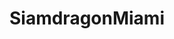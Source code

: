 ---
layout: place
title: "SiamdragonMiami"
permalink: /florida/miami/siamdragonmiami.html
stateAbbr: FL
stateName: Florida
cityName: Miami
seo:
  name: "SiamdragonMiami"
  type: Restaurant
  links: https://siamdragonmiamifl.com/
description: "Classic Thai dishes & Japanese sushi rolls served in a relaxed setting with modern flair. SiamdragonMiami serves delicious sushi in Miami, Florida. Try fresh Japanese dishes for a great dining experience. Available for takeout, delivery, lunch, and dinner."
place_id: ChIJQZQGWkjH2YgRnTRscLk8WxM
photos:
  - name: >-
      places/ChIJQZQGWkjH2YgRnTRscLk8WxM/photos/AeeoHcKW4dEi3FKcS6LIzqbZ6JRxTcIWW6loBd7BikFlZF60cZU4y_GYLr9S8IaNff8tC_dEmRr-dvdIGMTPl9yUlZhQ9Nt3T5_fpmb0c6IRgGtxS9A3m1IhNtGuYXe21wD4KUIjvp2DmvOp-IG8UNEAWvbIrnZRwpSn2hp-lFY2CN2qRio2Gz-1PAO6iSu1XPNKwJTKP9NzRFB0ADX3uOYxmrlrv0YYckFA8kHGr5fn9qJuazhI2nr1ZbfckDzCGBzJkgM-4ihJOaLgmVi4eQ9xc-Z1XkbjaumaNh__lmFSJCrgMc1tYtW0aNpOALHajrX4YW1yuDZNJDnYYKzZ4lrVTcHuLIix_BG-1Rqy7AJhYUBFBNtRQCd3F0yQpPm7cMDRv5K7aH-xjYdhiK6DQppSQ4Ap0GE3ZYoExB_tMW81Iak
    widthPx: 4032
    heightPx: 3024
    authorAttributions:
      - displayName: Steve Cabeza
        uri: https://maps.google.com/maps/contrib/111660301549641715014
        photoUri: >-
          https://lh3.googleusercontent.com/a-/ALV-UjW9t7SdmTC4ggkOtcirCZhmDB20EN-Ukz_ZwMSg0AOqkGholSja3A=s100-p-k-no-mo
    flagContentUri: >-
      https://www.google.com/local/imagery/report/?cb_client=maps_api_places.places_api&image_key=!1e10!2sCIHM0ogKEICAgICkyuHlBw&hl=en-US
    googleMapsUri: >-
      https://www.google.com/maps/place//data=!3m4!1e2!3m2!1sCIHM0ogKEICAgICkyuHlBw!2e10!4m2!3m1!1s0x88d9c7485a069441:0x135b3cb9706c349d
  - name: >-
      places/ChIJQZQGWkjH2YgRnTRscLk8WxM/photos/AeeoHcJI36QVQEgvGin8gG5X9ZuDN5rJ7axzK8GipEYBYBwAs5oiJcYXAOYOBE55QV5jnMt7sabxzoTcH_NqKKN6WjkBzu7mtDkWs80gN5mpnldmWJ9LafBjL8HrrUS5EWGVCVTJm02ycSEWjg84Adgr3yEV3r4DvSXIbvmR3hIPOkRW9paVl8ZTmVN3DZvKSMYZDg0OD8kx1PBxxpq3Zvlv5OuhaltkmO1DlPNAKC9jUAJWu9dp1ruNb1D77MpscYDfRuxWdV6Gbp-j2oqIf9vV_vFaMBi2_wGn-UdcjkKir8hpeL9fjRzgX5qmpWoMKO9kzrhkzg8thpGxEE5DRAsuElqGz2nb9_aZvghdLgAN4S_VAaF9oMUDyGvRE0qTF7oPK7PhJj_nXo1-1jGGwihsx6nCfG3oTgO-4RoZv8PaYkCa871T
    widthPx: 3072
    heightPx: 4080
    authorAttributions:
      - displayName: Josh Olmsted
        uri: https://maps.google.com/maps/contrib/111304570290170056082
        photoUri: >-
          https://lh3.googleusercontent.com/a-/ALV-UjU4ROhTHq306kg7YZ265iy09yjERt_05-PIMzRBvEAcsPI_9Ap5=s100-p-k-no-mo
    flagContentUri: >-
      https://www.google.com/local/imagery/report/?cb_client=maps_api_places.places_api&image_key=!1e10!2sCIHM0ogKEICAgIDj6cP8ngE&hl=en-US
    googleMapsUri: >-
      https://www.google.com/maps/place//data=!3m4!1e2!3m2!1sCIHM0ogKEICAgIDj6cP8ngE!2e10!4m2!3m1!1s0x88d9c7485a069441:0x135b3cb9706c349d
  - name: >-
      places/ChIJQZQGWkjH2YgRnTRscLk8WxM/photos/AeeoHcKQuYdbC0sa1fU9w2-zSJIXvXxSbQKiX8VtH8-5ym3t5f88eIGqpZbRPFt8TfpZqpiq26LWI3EFWL1socot46YxUpAPWv7TLH7xhsm7E2qk5VA2eV9p-2HwI8Bsj02bwwbjyA_VS0XvyQnrPA9frsQLAHXUjiQK2XZiNMM_pxyPxPHH1OBEoS2tBVM0zTVUWIpxs3kkvz1ZW-UQMsFQ57yfnXFCwxC28weP_Q2rOLrcQTnkpU4JsZ-1gQOMaUWiQX1pMS3o_0JByIfUePeF31pEE_XHgmOEQuw_CrvwqAFL6Pthat5jriARWolJRPyKqVjR45-ylhP_0YT78u7-PaEWr6iuhdRDOSTVEGw_pVIAj4QqvukBkoUPAfsqD4wqt2OhR-3pGc92df0pHmzTamNZpTmPAg1gUIJMplH9LwYUGKA
    widthPx: 4032
    heightPx: 2268
    authorAttributions:
      - displayName: Dayamis Machado
        uri: https://maps.google.com/maps/contrib/105756540206423523380
        photoUri: >-
          https://lh3.googleusercontent.com/a-/ALV-UjXtyq8XXRm_BsAOxLQlza-rHmWZXLP8P3mBkdRKdBg7DMXfYsur=s100-p-k-no-mo
    flagContentUri: >-
      https://www.google.com/local/imagery/report/?cb_client=maps_api_places.places_api&image_key=!1e10!2sCIHM0ogKEICAgIDN2ov7wQE&hl=en-US
    googleMapsUri: >-
      https://www.google.com/maps/place//data=!3m4!1e2!3m2!1sCIHM0ogKEICAgIDN2ov7wQE!2e10!4m2!3m1!1s0x88d9c7485a069441:0x135b3cb9706c349d
  - name: >-
      places/ChIJQZQGWkjH2YgRnTRscLk8WxM/photos/AeeoHcKcvQU0_mJws-FJrd8nBgCDDiaLyL3gGvXP77czEZUyg2N8sGeK2W8kCa_0RWoSzxqjXfLqPTep5OfXhJmUUi810v8I9nZamIjIOhAfb07cR-OzP6RU5dK8VVvqNtMrK9Ru8heK05cJEo0bAekEcp5hLVQG0nYd2uumGQqaztomfkWkSNxnKp_QI0Uu0dEsiWjDZZ7J0H_iM6fjdwasss99TqzQVMk76ItNOLXggsmQXReJPAPBj2XeM6P-2s0QPfoVUtPVYAldxgphh4ofwZACPoIcFZInQZX9l1KEYlWlsHrC-7NMKXdb6sIBW8yDxIEYrOjXYRwh-U-PRCicAEqmbnky1WXKTtjIcMUCqBn8TNid2QuzcidmelMP1ScAEhaxKHG8mnoHz037c8jv86n_tBtgvr8I-POJS0FoFHcgZHrN
    widthPx: 3024
    heightPx: 4032
    authorAttributions:
      - displayName: Ana Jahrmarkt
        uri: https://maps.google.com/maps/contrib/114041167613138550015
        photoUri: >-
          https://lh3.googleusercontent.com/a-/ALV-UjXBPYAfmm36OAdHY2cwHvz8kNxKehCmjUyB0el4eCgdCTT3u08x6g=s100-p-k-no-mo
    flagContentUri: >-
      https://www.google.com/local/imagery/report/?cb_client=maps_api_places.places_api&image_key=!1e10!2sCIHM0ogKEICAgID74t2WxAE&hl=en-US
    googleMapsUri: >-
      https://www.google.com/maps/place//data=!3m4!1e2!3m2!1sCIHM0ogKEICAgID74t2WxAE!2e10!4m2!3m1!1s0x88d9c7485a069441:0x135b3cb9706c349d
  - name: >-
      places/ChIJQZQGWkjH2YgRnTRscLk8WxM/photos/AeeoHcKRA7ieRYRsWnfbOkvG9-MZgxJKZqr_L0Zk87x_B8aMug_HY6YzJoSgkrru4O5PS5U6cEBkYBYVyEpE3qBRapNBLWXEii5d0ZMYY2jw7ijsvFk6wlM9KtG5J3EXuA7HKZELtUXsKZQsx8xvb4GCC2l00yokXXQyqmoUVs1ccJcDDWeqEr-JV1Mb_NuxYycY4KedqjmNGMjFuZfNE99zenOYW6g0mTZfNNQ-vyEFTnnwL30caAPnX2JhprCZuX7hY_93Zkj1w_nCW-98zYehBx23-oF8qkOzQzJDxL0kVEneK21V5iSDpn80kgqFl9gAjslNQRUrodadC16kEKc3PLdoUwrlNy-04JdsZrcelCam1i-VxvRZl2uemRUiYwxZ1hNsY7-Q6datFmn7kf9vJU5LVt1hG2dur9bRY8rEPE8
    widthPx: 3024
    heightPx: 4032
    authorAttributions:
      - displayName: Ana Jahrmarkt
        uri: https://maps.google.com/maps/contrib/114041167613138550015
        photoUri: >-
          https://lh3.googleusercontent.com/a-/ALV-UjXBPYAfmm36OAdHY2cwHvz8kNxKehCmjUyB0el4eCgdCTT3u08x6g=s100-p-k-no-mo
    flagContentUri: >-
      https://www.google.com/local/imagery/report/?cb_client=maps_api_places.places_api&image_key=!1e10!2sCIHM0ogKEICAgID74t2WFA&hl=en-US
    googleMapsUri: >-
      https://www.google.com/maps/place//data=!3m4!1e2!3m2!1sCIHM0ogKEICAgID74t2WFA!2e10!4m2!3m1!1s0x88d9c7485a069441:0x135b3cb9706c349d
  - name: >-
      places/ChIJQZQGWkjH2YgRnTRscLk8WxM/photos/AeeoHcJ92Uou0UltdnhSMpShxR_FJBfTMpHKjQtb_SvfFRFuiaBkgA7cKEPxM-VMHn_WnP5jUwWnYSnFpVwVZiJm3UHKS-rrvFqLjqXM-yc2leFZjwlvVUka0u4RybTThaHkAZRrzbsoDizWHPJIGIaJS91FAYV24wg6MnwZB2gnFmXSKwzvOYu-AZjkrlrzroEwaaDnGgmuCGdX-roP2BOh07lnVSuTxqgclzrvaxVqNBF0vb3hK5N2TKM0YUere5P9AeL0P_vEvqpdeqz9G_D4xk01DNag1X3E-0Bc10RWN1nkE76jK9xCQTT5p0g75M6gtYfufr9pof6_pW_gJX1ReWqltWxWrR2jCNHhj-a9JfgOI16AR7Fz1soPt-ZPBhdACBe_jLXVJ8IsMUTU4lOvoNUCcFrBOLrJ7kogS17xgsJUSAfp
    widthPx: 3024
    heightPx: 4032
    authorAttributions:
      - displayName: Lisandra Yumar
        uri: https://maps.google.com/maps/contrib/118404409843827942078
        photoUri: >-
          https://lh3.googleusercontent.com/a/ACg8ocLkGFW0AciYCOI1Q3O-CmZAXam_kpQiFI5gpS6nKJGhwt-r8A=s100-p-k-no-mo
    flagContentUri: >-
      https://www.google.com/local/imagery/report/?cb_client=maps_api_places.places_api&image_key=!1e10!2sCIHM0ogKEICAgICOwNOw9QE&hl=en-US
    googleMapsUri: >-
      https://www.google.com/maps/place//data=!3m4!1e2!3m2!1sCIHM0ogKEICAgICOwNOw9QE!2e10!4m2!3m1!1s0x88d9c7485a069441:0x135b3cb9706c349d
  - name: >-
      places/ChIJQZQGWkjH2YgRnTRscLk8WxM/photos/AeeoHcICjsgqgaIZ5OPVcpVfzLY2ZkLnlUpoEr0ELUKQ-sOYv2AsvrfKBxuKhC1aU_4iwsetNgXXAscYcIPMzgQ-6XyMNEZDsztlohF7c0oR4Xa4nAL4hAAm0U2N4vjBP1Fc2-N9_F7rJasxuDsXpuhm1AkZSg0yGbZfKfeGBgs1AD74ZZEUAc45WcThf-LOr3aGiEnW8e-n63lY5i4uKgh3nNgrIRptNGYrR-VPI55VRAxoQ2Wq3571URV0_j64sO6BMbJ3L9R826-dWBOY4a6XZHRRyHde7wNQ5Vsz9Jer_oNFFayITCgTOFgytFdX4FgPUsfr7HqpOCWd9CArkJH18JGklXG16ZnK8ndYJ3MAmsspyTOwAn9CXck1oJ-1_Y4UWv1kncuBNIO7tNrODXHmxsgXO9kFcFc3-qUfE-9yBhkT3g
    widthPx: 3024
    heightPx: 4032
    authorAttributions:
      - displayName: Greg Johnson
        uri: https://maps.google.com/maps/contrib/114082184933455903820
        photoUri: >-
          https://lh3.googleusercontent.com/a-/ALV-UjVBk4MW2FAZ-AdYfAFNKKkOJ-Xl6eI7TDE93eXbGVgEIM4uYTjW=s100-p-k-no-mo
    flagContentUri: >-
      https://www.google.com/local/imagery/report/?cb_client=maps_api_places.places_api&image_key=!1e10!2sCIHM0ogKEICAgIDKiM3CUw&hl=en-US
    googleMapsUri: >-
      https://www.google.com/maps/place//data=!3m4!1e2!3m2!1sCIHM0ogKEICAgIDKiM3CUw!2e10!4m2!3m1!1s0x88d9c7485a069441:0x135b3cb9706c349d
  - name: >-
      places/ChIJQZQGWkjH2YgRnTRscLk8WxM/photos/AeeoHcKVsbWX2ee0mOTmWDa4D-jrcvA9dpNQSCJiU8QU00I3Gty8c6vkL4RUbYnf6Knsgpm9ONyci0jNjvZv9JIQ3DkiqarZ96EVbyYq3oc5KPP76Ozk-SsBlZbwwK2Y8EdXHoWTwnXjS9U1C0Mn5kiLvNrADneKFPfuyq3H90KNIPs0mV-xwef_smB3IWvY7sIAwjvjQZNEKnbdL89wPFGiMajz84NSqVr0XsxEE1Scovjwwou96787Cl2mu0Jrj7ukGoOQrHxltUzjpfHzWwrgcy2QhutYCXqW76XgGJVFHZssv-5db7hwZ2yUwS_DKYpQ1hnx6F5oDnaC3ji4840_sGNJoKZ-rk54NbkrHknkd7uhaRSPmsnQuyQEZjh5mfo-_YlvqapFKx5S8wqID1IeB6oCmiQi3c2IGpOJ1PaixruYKQ
    widthPx: 3024
    heightPx: 4032
    authorAttributions:
      - displayName: Alberto Chalbaud
        uri: https://maps.google.com/maps/contrib/115917133013653923159
        photoUri: >-
          https://lh3.googleusercontent.com/a-/ALV-UjWK9FJAgKMa37j1fSH231SgL9qobdnxEjqqkup04wYs1TB2jXt9=s100-p-k-no-mo
    flagContentUri: >-
      https://www.google.com/local/imagery/report/?cb_client=maps_api_places.places_api&image_key=!1e10!2sCIHM0ogKEICAgICVz_OYGA&hl=en-US
    googleMapsUri: >-
      https://www.google.com/maps/place//data=!3m4!1e2!3m2!1sCIHM0ogKEICAgICVz_OYGA!2e10!4m2!3m1!1s0x88d9c7485a069441:0x135b3cb9706c349d
  - name: >-
      places/ChIJQZQGWkjH2YgRnTRscLk8WxM/photos/AeeoHcK0o-y8P310iurlZCEJVpkRXjPJPWgujDmIQtSskaG44f5Q6mFIZjy8cE_8G8orHK2lJEILw1gCPnhrKZ-Mgq1AIfJeJ65_O1wHVDC4pMg98z1b5GIjoueo1CqChf_s5uusjVTMfQGem-RgOhJjhVVlAIDLK8mD-QYscjx5k7lIgr9wtoU-lg0gjcK8VPIBSQwqWgbCvoyf0t4NLqe1iln6ei1N4mDlXd8dFThKp4pfjjVUDFGKe5G09f_KuzEYQL5fxRnJZwqZVSODSEB4Z4cikCF3vMo37XNLB2arqLU1vFEhZPErmGXZsfaGygAvTXk8K5UGzmYKSVhBLYcADSzEaUb6KeVyZdqVA_g99Y6mxWkR0ksQSJh_bXuOT-QPCFLYCtRMi2ZrfV8CNqA7tyT0YSEnKccj8fhMTmAH4E75S6I
    widthPx: 2268
    heightPx: 4032
    authorAttributions:
      - displayName: Michelle Senior
        uri: https://maps.google.com/maps/contrib/112407361540963123686
        photoUri: >-
          https://lh3.googleusercontent.com/a-/ALV-UjWOD9u2ip_XTubSkSq52n7y8JrXVILXl-Dmff3ZPyrOKfvnLNw=s100-p-k-no-mo
    flagContentUri: >-
      https://www.google.com/local/imagery/report/?cb_client=maps_api_places.places_api&image_key=!1e10!2sCIHM0ogKEICAgICe5dD85gE&hl=en-US
    googleMapsUri: >-
      https://www.google.com/maps/place//data=!3m4!1e2!3m2!1sCIHM0ogKEICAgICe5dD85gE!2e10!4m2!3m1!1s0x88d9c7485a069441:0x135b3cb9706c349d
  - name: >-
      places/ChIJQZQGWkjH2YgRnTRscLk8WxM/photos/AeeoHcLIO_DIzOHfCY9cYx6IzenVLykCUTkiWf3Ma8p1n_SJTccZlJD5mCdaOI_P6robcJvxy291E0W8iyoL8SXWSU309ZgaEls9iFxM6z0hDn6-mM9FZb6SBWXogN-2ab90uabdkSpRllrMbq4IetyWqt2DuAYjwQOJzN-w3eEQ-L-eAC1IgGByowWArHJlpO8whMb3KF0f_4GZ4YYvShh7aC-kBz_qufw3FRE_STkDcZ9u6dmAX7JX9cNalo5h2whixesPKI79SD6ss4grJjJCu_-1LGsTTRQ8eMjM4jDHdhTzHFGIwu6PrnZe_zkyys21D20t-jNMfjsiNiGiKVbUSVC2KdFeOwSlL66Zhl2Hh_aKV66WgnxRW7PJZBxTgDStWmC09BxkiYMf9uzyZZ_N1kaxO-4MJF47XlYDkdYsZpEZ3A
    widthPx: 4032
    heightPx: 2268
    authorAttributions:
      - displayName: K Gldmz
        uri: https://maps.google.com/maps/contrib/111619580977939822332
        photoUri: >-
          https://lh3.googleusercontent.com/a-/ALV-UjVjLwEOCFNSue2_a72HemmpELLK4-iThOBjT6-b-rTHd1Lr1EkVfg=s100-p-k-no-mo
    flagContentUri: >-
      https://www.google.com/local/imagery/report/?cb_client=maps_api_places.places_api&image_key=!1e10!2sCIHM0ogKEICAgIC454iEGg&hl=en-US
    googleMapsUri: >-
      https://www.google.com/maps/place//data=!3m4!1e2!3m2!1sCIHM0ogKEICAgIC454iEGg!2e10!4m2!3m1!1s0x88d9c7485a069441:0x135b3cb9706c349d
address: 7748 N Kendall Dr, Miami, FL 33156, USA
street: 7748 N Kendall Dr
city: Miami
state: FL
zip: '33156'
country: USA
neighborhood: null
latitude: '25.687317'
longitude: '-80.319778'
accessibility_options:
  wheelchairAccessibleParking: true
  wheelchairAccessibleEntrance: true
  wheelchairAccessibleRestroom: true
  wheelchairAccessibleSeating: true
business_status: OPERATIONAL
name: SiamdragonMiami
google_maps_links:
  directionsUri: >-
    https://www.google.com/maps/dir//''/data=!4m7!4m6!1m1!4e2!1m2!1m1!1s0x88d9c7485a069441:0x135b3cb9706c349d!3e0
  placeUri: https://maps.google.com/?cid=1394775276754056349
  writeAReviewUri: >-
    https://www.google.com/maps/place//data=!4m3!3m2!1s0x88d9c7485a069441:0x135b3cb9706c349d!12e1
  reviewsUri: >-
    https://www.google.com/maps/place//data=!4m4!3m3!1s0x88d9c7485a069441:0x135b3cb9706c349d!9m1!1b1
  photosUri: >-
    https://www.google.com/maps/place//data=!4m3!3m2!1s0x88d9c7485a069441:0x135b3cb9706c349d!10e5
primary_type: Japanese Restaurant
opening_hours:
  regular: null
  current: null
secondary_opening_hours:
  regular:
    weekdayDescriptions: null
    type: null
  current:
    weekdayDescriptions: null
    type: null
phone: (305) 412-8098
price_level: PRICE_LEVEL_MODERATE
price_range: $10 &ndash; $20
rating: '4.1'
rating_count: 232
website: https://siamdragonmiamifl.com/
reviews:
  - name: >-
      places/ChIJQZQGWkjH2YgRnTRscLk8WxM/reviews/ChdDSUhNMG9nS0VJQ0FnTUNRdklLWG9RRRAB
    relativePublishTimeDescription: a month ago
    rating: 5
    text:
      text: >-
        Duck noodle soup had huge chunks of meat, flavorful. Chicken pad Thai
        was good. very generous portions, reasonably priced.
      languageCode: en
    originalText:
      text: >-
        Duck noodle soup had huge chunks of meat, flavorful. Chicken pad Thai
        was good. very generous portions, reasonably priced.
      languageCode: en
    authorAttribution:
      displayName: Kevin Kobelsky
      uri: https://www.google.com/maps/contrib/106933870326468858006/reviews
      photoUri: >-
        https://lh3.googleusercontent.com/a-/ALV-UjUhpgVgjzJKmGU_aA7tre0iqpHiT59s5Ez3jyk1eVWX1Ykkj7Jg=s128-c0x00000000-cc-rp-mo-ba6
    publishTime: '2025-03-03T00:51:48.819030Z'
    flagContentUri: >-
      https://www.google.com/local/review/rap/report?postId=ChdDSUhNMG9nS0VJQ0FnTUNRdklLWG9RRRAB&d=17924085&t=1
    googleMapsUri: >-
      https://www.google.com/maps/reviews/data=!4m6!14m5!1m4!2m3!1sChdDSUhNMG9nS0VJQ0FnTUNRdklLWG9RRRAB!2m1!1s0x88d9c7485a069441:0x135b3cb9706c349d
  - name: >-
      places/ChIJQZQGWkjH2YgRnTRscLk8WxM/reviews/ChdDSUhNMG9nS0VJQ0FnSUQ3NHQyVy1BRRAB
    relativePublishTimeDescription: 7 months ago
    rating: 5
    text:
      text: >-
        Perfect spot for lunch! The Tom Kha Gai soup was rich and comforting,
        with amazing flavors. Their bento boxes offer a great mix of tasty
        dishes for a satisfying meal.
      languageCode: en
    originalText:
      text: >-
        Perfect spot for lunch! The Tom Kha Gai soup was rich and comforting,
        with amazing flavors. Their bento boxes offer a great mix of tasty
        dishes for a satisfying meal.
      languageCode: en
    authorAttribution:
      displayName: Ana Jahrmarkt
      uri: https://www.google.com/maps/contrib/114041167613138550015/reviews
      photoUri: >-
        https://lh3.googleusercontent.com/a-/ALV-UjXBPYAfmm36OAdHY2cwHvz8kNxKehCmjUyB0el4eCgdCTT3u08x6g=s128-c0x00000000-cc-rp-mo-ba4
    publishTime: '2024-08-22T20:09:30.698041Z'
    flagContentUri: >-
      https://www.google.com/local/review/rap/report?postId=ChdDSUhNMG9nS0VJQ0FnSUQ3NHQyVy1BRRAB&d=17924085&t=1
    googleMapsUri: >-
      https://www.google.com/maps/reviews/data=!4m6!14m5!1m4!2m3!1sChdDSUhNMG9nS0VJQ0FnSUQ3NHQyVy1BRRAB!2m1!1s0x88d9c7485a069441:0x135b3cb9706c349d
  - name: >-
      places/ChIJQZQGWkjH2YgRnTRscLk8WxM/reviews/ChZDSUhNMG9nS0VJQ0FnSURqNmNQOExnEAE
    relativePublishTimeDescription: 11 months ago
    rating: 5
    text:
      text: >-
        This is the best panang curry in Miami. Even when ordered for delivery
        it arrives tasting hot and fresh and their spice levels are perfect. The
        pad Thai and fried ice cream are also family favorites of ours. Good
        Thai in Miami is few and far between and Siam Dragon House has easily
        leapt to the top of our list of favorite Thai restaurants.
      languageCode: en
    originalText:
      text: >-
        This is the best panang curry in Miami. Even when ordered for delivery
        it arrives tasting hot and fresh and their spice levels are perfect. The
        pad Thai and fried ice cream are also family favorites of ours. Good
        Thai in Miami is few and far between and Siam Dragon House has easily
        leapt to the top of our list of favorite Thai restaurants.
      languageCode: en
    authorAttribution:
      displayName: Josh Olmsted
      uri: https://www.google.com/maps/contrib/111304570290170056082/reviews
      photoUri: >-
        https://lh3.googleusercontent.com/a-/ALV-UjU4ROhTHq306kg7YZ265iy09yjERt_05-PIMzRBvEAcsPI_9Ap5=s128-c0x00000000-cc-rp-mo-ba3
    publishTime: '2024-05-04T22:46:49.165669Z'
    flagContentUri: >-
      https://www.google.com/local/review/rap/report?postId=ChZDSUhNMG9nS0VJQ0FnSURqNmNQOExnEAE&d=17924085&t=1
    googleMapsUri: >-
      https://www.google.com/maps/reviews/data=!4m6!14m5!1m4!2m3!1sChZDSUhNMG9nS0VJQ0FnSURqNmNQOExnEAE!2m1!1s0x88d9c7485a069441:0x135b3cb9706c349d
  - name: >-
      places/ChIJQZQGWkjH2YgRnTRscLk8WxM/reviews/ChdDSUhNMG9nS0VJQ0FnSUR4dHNTTHZRRRAB
    relativePublishTimeDescription: a year ago
    rating: 5
    text:
      text: >-
        The place is so clean. Staff is super friendly and give you suggestions.
        They give you a soup and free veggie egg roll upon ordering your entree.
        I ordered crab Rangoons which has carrots in it. It was good, different.
        They were made to order so they were so warm and crunchy when it got to
        the table. The soup is just okay. Fresh lemonades 😍 delicious. They
        also have a lunch special section in their menu which was great if you
        don’t feel like eating a whole meal. Food came out pretty fast. Service
        is really good !. The pad Thai was just okay. Will come back, it was a
        nice experience overall.
      languageCode: en
    originalText:
      text: >-
        The place is so clean. Staff is super friendly and give you suggestions.
        They give you a soup and free veggie egg roll upon ordering your entree.
        I ordered crab Rangoons which has carrots in it. It was good, different.
        They were made to order so they were so warm and crunchy when it got to
        the table. The soup is just okay. Fresh lemonades 😍 delicious. They
        also have a lunch special section in their menu which was great if you
        don’t feel like eating a whole meal. Food came out pretty fast. Service
        is really good !. The pad Thai was just okay. Will come back, it was a
        nice experience overall.
      languageCode: en
    authorAttribution:
      displayName: Genessis Fana
      uri: https://www.google.com/maps/contrib/109922976958513791062/reviews
      photoUri: >-
        https://lh3.googleusercontent.com/a/ACg8ocL4-tBF_K2dHzKZQLTs8BfdJ83h2dLXDi6ZJpaCzJrEEStVvQ=s128-c0x00000000-cc-rp-mo
    publishTime: '2023-06-07T18:24:44.530470Z'
    flagContentUri: >-
      https://www.google.com/local/review/rap/report?postId=ChdDSUhNMG9nS0VJQ0FnSUR4dHNTTHZRRRAB&d=17924085&t=1
    googleMapsUri: >-
      https://www.google.com/maps/reviews/data=!4m6!14m5!1m4!2m3!1sChdDSUhNMG9nS0VJQ0FnSUR4dHNTTHZRRRAB!2m1!1s0x88d9c7485a069441:0x135b3cb9706c349d
  - name: >-
      places/ChIJQZQGWkjH2YgRnTRscLk8WxM/reviews/ChdDSUhNMG9nS0VJQ0FnSUNWel9PWXFBRRAB
    relativePublishTimeDescription: a year ago
    rating: 5
    text:
      text: >-
        Excellent thai &sushi restaurant. The pai thai is very good. Rolls are
        amazing. Decent prices. Great salmon.
      languageCode: en
    originalText:
      text: >-
        Excellent thai &sushi restaurant. The pai thai is very good. Rolls are
        amazing. Decent prices. Great salmon.
      languageCode: en
    authorAttribution:
      displayName: Alberto Chalbaud
      uri: https://www.google.com/maps/contrib/115917133013653923159/reviews
      photoUri: >-
        https://lh3.googleusercontent.com/a-/ALV-UjWK9FJAgKMa37j1fSH231SgL9qobdnxEjqqkup04wYs1TB2jXt9=s128-c0x00000000-cc-rp-mo-ba5
    publishTime: '2023-12-09T22:37:13.461801Z'
    flagContentUri: >-
      https://www.google.com/local/review/rap/report?postId=ChdDSUhNMG9nS0VJQ0FnSUNWel9PWXFBRRAB&d=17924085&t=1
    googleMapsUri: >-
      https://www.google.com/maps/reviews/data=!4m6!14m5!1m4!2m3!1sChdDSUhNMG9nS0VJQ0FnSUNWel9PWXFBRRAB!2m1!1s0x88d9c7485a069441:0x135b3cb9706c349d
parking_options:
  freeParkingLot: true
  freeStreetParking: true
payment_options:
  acceptsCreditCards: true
  acceptsDebitCards: true
  acceptsCashOnly: false
  acceptsNfc: true
allow_dogs: null
curbside_pickup: false
delivery: true
dine_in: true
good_for_children: true
good_for_groups: true
good_for_sports: false
live_music: false
menu_for_children: null
outdoor_seating: false
reservable: true
restroom: true
serves_beer: true
serves_breakfast: null
serves_brunch: null
serves_cocktails: null
serves_coffee: true
serves_dinner: true
serves_dessert: true
serves_lunch: true
serves_vegetarian_food: true
serves_wine: true
takeout: true
summary: >-
  Classic Thai dishes & Japanese sushi rolls served in a relaxed setting with
  modern flair.

---